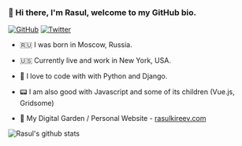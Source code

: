 ### 👋 Hi there, I'm Rasul, welcome to my GitHub bio.

<p align="senter">
    <a href="https://github.com/terrytangyuan"><img src="https://img.shields.io/github/followers/terrytangyuan.svg?label=GitHub&style=social" alt="GitHub"></a>
    <a href="https://twitter.com/TerryTangYuan"><img src="https://img.shields.io/twitter/follow/TerryTangYuan?label=Twitter&style=social" alt="Twitter"></a>
</p>

- 🇷🇺 I was born in Moscow, Russia.
- 🇺🇸 Currently live and work in New York, USA.

- 🐍 I love to code with with Python and Django.
- 📟 I am also good with Javascript and some of its children (Vue.js, Gridsome)

- 🌱 My Digital Garden / Personal Website - [rasulkireev.com](https://rasulkireev.com)

![Rasul's github stats](https://github-readme-stats.vercel.app/api?username=rasulkireev&count_private=true&show_icons=true)
